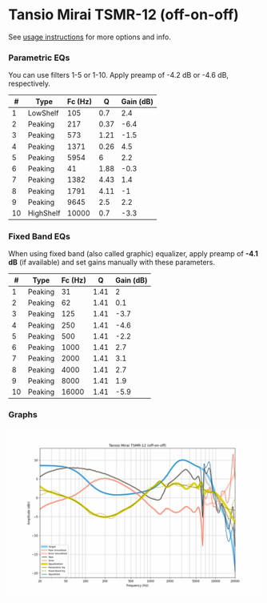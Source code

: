 # Tansio Mirai TSMR-12 (off-on-off)
See [usage instructions](https://github.com/jaakkopasanen/AutoEq#usage) for more options and info.

### Parametric EQs
You can use filters 1-5 or 1-10. Apply preamp of -4.2 dB or -4.6 dB, respectively.

|   # | Type      |   Fc (Hz) |    Q |   Gain (dB) |
|-----|-----------|-----------|------|-------------|
|   1 | LowShelf  |       105 | 0.7  |         2.4 |
|   2 | Peaking   |       217 | 0.37 |        -6.4 |
|   3 | Peaking   |       573 | 1.21 |        -1.5 |
|   4 | Peaking   |      1371 | 0.26 |         4.5 |
|   5 | Peaking   |      5954 | 6    |         2.2 |
|   6 | Peaking   |        41 | 1.88 |        -0.3 |
|   7 | Peaking   |      1382 | 4.43 |         1.4 |
|   8 | Peaking   |      1791 | 4.11 |        -1   |
|   9 | Peaking   |      9645 | 2.5  |         2.2 |
|  10 | HighShelf |     10000 | 0.7  |        -3.3 |

### Fixed Band EQs
When using fixed band (also called graphic) equalizer, apply preamp of **-4.1 dB** (if available) and set gains manually with these parameters.

|   # | Type    |   Fc (Hz) |    Q |   Gain (dB) |
|-----|---------|-----------|------|-------------|
|   1 | Peaking |        31 | 1.41 |         2   |
|   2 | Peaking |        62 | 1.41 |         0.1 |
|   3 | Peaking |       125 | 1.41 |        -3.7 |
|   4 | Peaking |       250 | 1.41 |        -4.6 |
|   5 | Peaking |       500 | 1.41 |        -2.2 |
|   6 | Peaking |      1000 | 1.41 |         2.7 |
|   7 | Peaking |      2000 | 1.41 |         3.1 |
|   8 | Peaking |      4000 | 1.41 |         2.7 |
|   9 | Peaking |      8000 | 1.41 |         1.9 |
|  10 | Peaking |     16000 | 1.41 |        -5.9 |

### Graphs
![](./Tansio%20Mirai%20TSMR-12%20(off-on-off).png)
